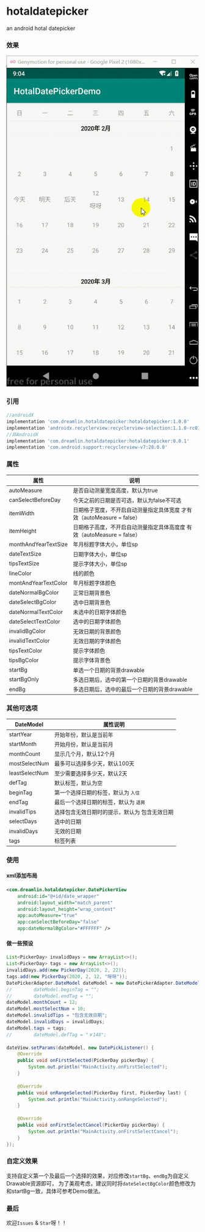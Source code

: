 # hotaldatepicker
an android hotal datepicker

### 效果

![](./capture/datepicker.gif)

### 引用

```groovy
//androidX 
implementation 'com.dreamlin.hotaldatepicker:hotaldatepicker:1.0.0'
implementation 'androidx.recyclerview:recyclerview-selection:1.1.0-rc01'
//非AndroidX
implementation 'com.dreamlin.hotaldatepicker:hotaldatepicker:0.0.1'
implementation 'com.android.support:recyclerview-v7:28.0.0'
```

### 属性

| 属性                 | 说明                                                         |
| -------------------- | ------------------------------------------------------------ |
| autoMeasure          | 是否自动测量宽度高度，默认为true                             |
| canSelectBeforeDay   | 今天之前的日期是否可选，默认为false不可选                    |
| itemWidth            | 日期格子宽度，不开启自动测量指定具体宽度 才有效（autoMeasure = false） |
| itemHeight           | 日期格子高度，不开启自动测量指定具体高度度 有效（autoMeasure = false） |
| monthAndYearTextSize | 年月标题字体大小，单位sp                                     |
| dateTextSize         | 日期字体大小，单位sp                                         |
| tipsTextSize         | 提示字体大小，单位sp                                         |
| lineColor            | 线的颜色                                                     |
| montAndYearTextColor | 年月标题字体颜色                                             |
| dateNormalBgColor    | 正常日期背景色                                               |
| dateSelectBgColor    | 选中日期背景色                                               |
| dateNormalTextColor  | 未选中的日期字体颜色                                         |
| dateSelectTextColor  | 选中的日期字体颜色                                           |
| invalidBgColor       | 无效日期的背景颜色                                           |
| invalidTextColor     | 无效日期的字体颜色                                           |
| tipsTextColor        | 提示字体颜色                                                 |
| tipsBgColor          | 提示字体背景色                                               |
| startBg              | 单选一个日期的背景drawable                                   |
| startBgOnly          | 多选日期后，选中的第一个日期的背景drawable                   |
| endBg                | 多选日期后，选中的最后一个日期的背景drawable                 |



### 其他可选项

| DateModel      | 属性说明                                      |
| -------------- | --------------------------------------------- |
| startYear      | 开始年份，默认是当前年                        |
| startMonth     | 开始月份，默认是当前月                        |
| monthCount     | 显示几个月，默认12个月                        |
| mostSelectNum  | 最多可以选择多少天，默认100天                 |
| leastSelectNum | 至少需要选择多少天，默认2天                   |
| defTag         | 默认标签，默认为空                            |
| beginTag       | 第一个选择日期的标签，默认为 `入住`           |
| endTag         | 最后一个选择日期的标签，默认为 `退房`         |
| invalidTips    | 选择包含无效日期时的提示，默认为 包含无效日期 |
| selectDays     | 选中的日期                                    |
| invalidDays    | 无效的日期                                    |
| tags           | 标签列表                                      |

### 使用

#### xml添加布局

```xml
<com.dreamlin.hotaldatepicker.DatePickerView
    android:id="@+id/date_wrapper"
    android:layout_width="match_parent"
    android:layout_height="wrap_content"
    app:autoMeasure="true"
    app:canSelectBeforeDay="false"
    app:dateNormalBgColor="#FFFFFF" />
```

#### 做一些预设

```java
List<PickerDay> invalidDays = new ArrayList<>();
List<PickerDay> tags = new ArrayList<>();
invalidDays.add(new PickerDay(2020, 2, 22));
tags.add(new PickerDay(2020, 2, 12, "呀呀"));
DatePickerAdapter.DateModel dateModel = new DatePickerAdapter.DateModel();
//        dateModel.beginTag = "";
//        dateModel.endTag = "";
dateModel.monthCount = 12;
dateModel.mostSelectNum = 10;
dateModel.invalidTips = "包含无效日期";
dateModel.invalidDays = invalidDays;
dateModel.tags = tags;
//        dateModel.defTag = "￥148";

dateView.setParams(dateModel, new DatePickListener() {
    @Override
    public void onFirstSelected(PickerDay pickerDay) {
        System.out.println("MainActivity.onFirstSelected");
    }

    @Override
    public void onRangeSelected(PickerDay first, PickerDay last) {
        System.out.println("MainActivity.onRangeSelected");
    }

    @Override
    public void onFirstSelectCancel(PickerDay pickerDay) {
        System.out.println("MainActivity.onFirstSelectCancel");
    }
});
```

### 自定义效果

支持自定义第一个及最后一个选择的效果，对应修改`startBg`、`endBg`为自定义Drawable资源即可， 为了美观考虑，建议同时将`dateSelectBgColor`颜色修改为和startBg一致，具体可参考Demo做法。

### 最后

欢迎`Issues` & `Star`呀！！

